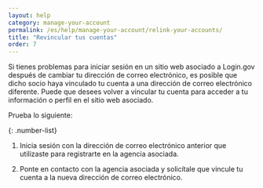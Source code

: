 ```yaml
---
layout: help
category: manage-your-account
permalink: /es/help/manage-your-account/relink-your-accounts/
title: "Revincular tus cuentas"
order: 7
---
```

Si tienes problemas para iniciar sesión en un sitio web asociado a Login.gov después de cambiar tu dirección de correo electrónico, es posible que dicho socio haya vinculado tu cuenta a una dirección de correo electrónico diferente. Puede que desees volver a vincular tu cuenta para acceder a tu información o perfil en el sitio web asociado.

Prueba lo siguiente:

{: .number-list}
1. Inicia sesión con la dirección de correo electrónico anterior que utilizaste para registrarte en la agencia asociada.

2. Ponte en contacto con la agencia asociada y solicítale que vincule tu cuenta a la nueva dirección de correo electrónico.